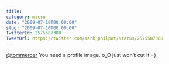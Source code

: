 ```yaml
---
title: 
category: micro
date: "2009-07-10T00:00:00"
slug: "2009-07-10T00:00:00"
TwitterId: 2575587388
TweetUrl: https://twitter.com/mark_philpot/status/2575587388
---
```


[@tommercer](https://twitter.com/tommercer) You need a profile image. o_O just
won't cut it =)
